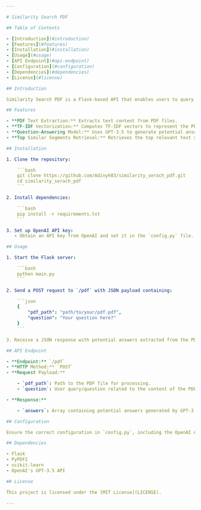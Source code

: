 ```yaml
---

# Similarity Search PDF

## Table of Contents

- [Introduction](#introduction)
- [Features](#features)
- [Installation](#installation)
- [Usage](#usage)
- [API Endpoint](#api-endpoint)
- [Configuration](#configuration)
- [Dependencies](#dependencies)
- [License](#license)

## Introduction

Similarity Search PDF is a Flask-based API that enables users to query a PDF document using a question-answer approach. Leveraging text similarity techniques and OpenAI's GPT-3.5 model, this application assists in finding relevant answers within a PDF file based on user queries.

## Features

- **PDF Text Extraction:** Extracts text content from PDF files.
- **TF-IDF Vectorization:** Computes TF-IDF vectors to represent the PDF text data.
- **Question-Answering Model:** Uses GPT-3.5 to generate potential answers based on the similarity between user queries and PDF text segments.
- **Top Similar Segments Retrieval:** Retrieves the top relevant text segments from the PDF for generating answers.

## Installation

1. Clone the repository:

    ```bash
    git clone https://github.com/Adinyk03/similarity_serach_pdf.git
    cd similarity_serach_pdf
    ```

2. Install dependencies:

    ```bash
    pip install -r requirements.txt
    ```

3. Set up OpenAI API key:
   - Obtain an API key from OpenAI and set it in the `config.py` file.

## Usage

1. Start the Flask server:

    ```bash
    python main.py
    ```

2. Send a POST request to `/pdf` with JSON payload containing:

    ```json
    {
        "pdf_path": "path/to/your/pdf.pdf",
        "question": "Your question here?"
    }
    ```

3. Receive a JSON response with potential answers extracted from the PDF based on similarity with the provided question.

## API Endpoint

- **Endpoint:** `/pdf`
- **HTTP Method:** `POST`
- **Request Payload:**

    - `pdf_path`: Path to the PDF file for processing.
    - `question`: User query/question related to the content of the PDF.

- **Response:**

    - `answers`: Array containing potential answers generated by GPT-3.5.

## Configuration

Ensure the correct configuration in `config.py`, including the OpenAI API key.

## Dependencies

- Flask
- PyPDF2
- scikit-learn
- OpenAI's GPT-3.5 API

## License

This project is licensed under the [MIT License](LICENSE).

---
```

